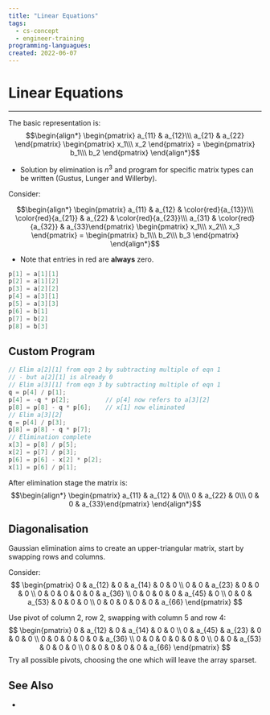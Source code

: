```yaml
---
title: "Linear Equations"
tags:
  - cs-concept
  - engineer-training
programming-languagues:
created: 2022-06-07
---
```

# Linear Equations
---
The basic representation is: 
$$\begin{align*}
  \begin{pmatrix} a_{11} & a_{12}\\\ a_{21} & a_{22} \end{pmatrix}
  \begin{pmatrix} x_1\\\ x_2 \end{pmatrix}
  = \begin{pmatrix} b_1\\\ b_2 \end{pmatrix}
\end{align*}$$

- Solution by elimination is $n^3$ and program for specific matrix types can be written (Gustus, Lunger and Willerby).

Consider:

$$\begin{align*}
  \begin{pmatrix} a_{11} & a_{12} & \color{red}{a_{13}}\\\ \color{red}{a_{21}} & a_{22} & \color{red}{a_{23}}\\\ a_{31} & \color{red}{a_{32}} & a_{33}\end{pmatrix}
  \begin{pmatrix} x_1\\\ x_2\\\ x_3 \end{pmatrix}
  = \begin{pmatrix} b_1\\\ b_2\\\ b_3 \end{pmatrix}
\end{align*}$$

- Note that entries in red are **always** zero.

```c
p[1] = a[1][1]
p[2] = a[1][2]
p[3] = a[2][2]
p[4] = a[3][1]
p[5] = a[3][3]
p[6] = b[1]
p[7] = b[2]
p[8] = b[3]
```

## Custom Program
```c
// Elim a[2][1] from eqn 2 by subtracting multiple of eqn 1
// - but a[2][1] is already 0
// Elim a[3][1] from eqn 3 by subtracting multiple of eqn 1
q = p[4] / p[1];
p[4] = -q * p[2];          // p[4] now refers to a[3][2]
p[8] = p[8] - q * p[6];    // x[1] now eliminated
// Elim a[3][2]
q = p[4] / p[3];
p[8] = p[8] - q * p[7];
// Elimination complete
x[3] = p[8] / p[5];
x[2] = p[7] / p[3];
p[6] = p[6] - x[2] * p[2];
x[1] = p[6] / p[1];
```

After elimination stage the matrix is:
$$\begin{align*}
  \begin{pmatrix} a_{11} & a_{12} & 0\\\ 0 & a_{22} & 0\\\ 0 & 0 & a_{33}\end{pmatrix}
\end{align*}$$
## Diagonalisation
Gaussian elimination aims to create an upper-triangular matrix, start by swapping rows and columns.

Consider:
$$ \begin{pmatrix}
0 & a_{12} & 0 & a_{14} & 0 & 0 \\
0 & 0 & a_{23} & 0 & 0 & 0 \\
0 & 0 & 0 & 0 & 0 & a_{36} \\
0 & 0 & 0 & 0 & a_{45} & 0 \\
0 & 0 & a_{53} & 0 & 0 & 0 \\
0 & 0 & 0 & 0 & 0 & a_{66} 
\end{pmatrix}  $$

Use pivot of column 2, row 2, swapping with column 5 and row 4:
$$ \begin{pmatrix}
0 & a_{12} & 0 & a_{14} & 0 & 0 \\
0 & a_{45} & a_{23} & 0 & 0 & 0 \\
0 & 0 & 0 & 0 & 0 & a_{36} \\
0 & 0 & 0 & 0 & 0 & 0 \\
0 & 0 & a_{53} & 0 & 0 & 0 \\
0 & 0 & 0 & 0 & 0 & a_{66} 
\end{pmatrix}  $$
Try all possible pivots, choosing the one which will leave the array sparset. 

## See Also
- [](notes/university/cs2004/algorithms-and-data-structure.md#Mathematical%20Algorithms|Mathematical%20Algorithms)